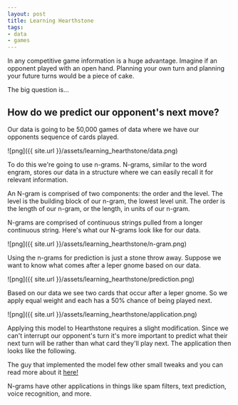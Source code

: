 ```yaml
---
layout: post
title: Learning Hearthstone
tags:
- data
- games
---
```

In any competitive game information is a huge advantage.  Imagine if an opponent played with an open hand.  Planning your own turn and planning your future turns would be a piece of cake.

The big question is...

## How do we predict our opponent's next move?

Our data is going to be 50,000 games of data where we have our opponents sequence of cards played.

![png]({{ site.url }}/assets/learning_hearthstone/data.png)

To do this we're going to use n-grams.  N-grams, similar to the word engram, stores our data in a structure where we can easily recall it for relevant information.  

An N-gram is comprised of two components: the order and the level.  The level is the building block of our n-gram, the lowest level unit.  The order is the length of our n-gram, or the length, in units of our n-gram.

N-grams are comprised of continuous strings pulled from a longer continuous string.  Here's what our N-grams look like for our data.

![png]({{ site.url }}/assets/learning_hearthstone/n-gram.png)

Using the n-grams for prediction is just a stone throw away.  Suppose we want to know what comes after a leper gnome based on our data.

![png]({{ site.url }}/assets/learning_hearthstone/prediction.png)

Based on our data we see two cards that occur after a leper gnome.  So we apply equal weight and each has a 50% chance of being played next.

![png]({{ site.url }}/assets/learning_hearthstone/application.png)

Applying this model to Hearthstone requires a slight modification.  Since we can't interrupt our opponent's turn it's more important to predict what their next turn will be rather than what card they'll play next.  The application then looks like the following.

The guy that implemented the model few other small tweaks and you can read more about it [here!](https://www.elie.net/blog/hearthstone/predicting-hearthstone-opponent-deck-using-machine-learning "Predicting Hearthstone")

N-grams have other applications in things like spam filters, text prediction, voice recognition, and more.
